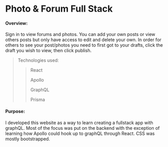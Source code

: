 # Photo & Forum Full Stack
#### Overview:
Sign in to view forums and photos. You can add your own posts or view others posts but only have access to edit and delete your own. In order for others to see your post/photos you need to first got to your drafts, click the draft you wish to view, then click publish.

> Technologies used:
>>React
>>
>>Apollo
>>
>>GraphQL
>>
>>Prisma

#### Purpose:
I developed this website as a way to learn creating a fullstack app with graphQL. Most of the focus was put on the backend with the exception of learning how Apollo could hook up to graphQL through React. CSS was mostly bootstrapped.

